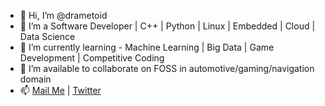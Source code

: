 - 👋 Hi, I’m @drametoid
- 👀 I’m a Software Developer | C++ | Python | Linux | Embedded | Cloud | Data Science 
- 🌱 I’m currently learning - Machine Learning | Big Data | Game Development | Competitive Coding
- 💞️ I’m available to collaborate on FOSS in automotive/gaming/navigation domain 
- 📫 [Mail Me](mailto:bhatiashubham.work@gmail.com) | [Twitter](https://twitter.com/drametoofficial)

<!---
drametoid/drametoid is a ✨ special ✨ repository because its `README.md` (this file) appears on your GitHub profile.
You can click the Preview link to take a look at your changes.
--->
